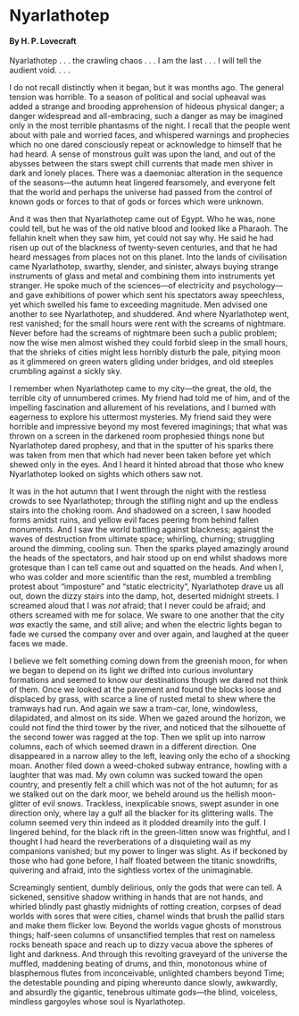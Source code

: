 # Nyarlathotep 

#### By H. P. Lovecraft

Nyarlathotep . . . the crawling chaos . . . I am the last . . . I will
tell the audient void. . . .

I do not recall distinctly when it began, but
it was months ago. The general tension was horrible. To a season of
political and social upheaval was added a strange and brooding
apprehension of hideous physical danger; a danger widespread and
all-embracing, such a danger as may be imagined only in the most
terrible phantasms of the night. I recall that the people went about
with pale and worried faces, and whispered warnings and prophecies which
no one dared consciously repeat or acknowledge to himself that he had
heard. A sense of monstrous guilt was upon the land, and out of the
abysses between the stars swept chill currents that made men shiver in
dark and lonely places. There was a daemoniac alteration in the sequence
of the seasons—the autumn heat lingered fearsomely, and everyone felt
that the world and perhaps the universe had passed from the control of
known gods or forces to that of gods or forces which were unknown.

And it was then that Nyarlathotep came out of
Egypt. Who he was, none could tell, but he was of the old native blood
and looked like a Pharaoh. The fellahin knelt when they saw him, yet
could not say why. He said he had risen up out of the blackness of
twenty-seven centuries, and that he had heard messages from places not
on this planet. Into the lands of civilisation came Nyarlathotep,
swarthy, slender, and sinister, always buying strange instruments of
glass and metal and combining them into instruments yet stranger. He
spoke much of the sciences—of electricity and psychology—and gave
exhibitions of power which sent his spectators away speechless, yet
which swelled his fame to exceeding magnitude. Men advised one another
to see Nyarlathotep, and shuddered. And where Nyarlathotep went, rest
vanished; for the small hours were rent with the screams of nightmare.
Never before had the screams of nightmare been such a public problem;
now the wise men almost wished they could forbid sleep in the small
hours, that the shrieks of cities might less horribly disturb the pale,
pitying moon as it glimmered on green waters gliding under bridges, and
old steeples crumbling against a sickly sky.

I remember when Nyarlathotep came to my
city—the great, the old, the terrible city of unnumbered crimes. My
friend had told me of him, and of the impelling fascination and
allurement of his revelations, and I burned with eagerness to explore
his uttermost mysteries. My friend said they were horrible and
impressive beyond my most fevered imaginings; that what was thrown on a
screen in the darkened room prophesied things none but Nyarlathotep
dared prophesy, and that in the sputter of his sparks there was taken
from men that which had never been taken before yet which shewed only in
the eyes. And I heard it hinted abroad that those who knew Nyarlathotep
looked on sights which others saw not.

It was in the hot autumn that I went through
the night with the restless crowds to see Nyarlathotep; through the
stifling night and up the endless stairs into the choking room. And
shadowed on a screen, I saw hooded forms amidst ruins, and yellow evil
faces peering from behind fallen monuments. And I saw the world battling
against blackness; against the waves of destruction from ultimate space;
whirling, churning; struggling around the dimming, cooling sun. Then the
sparks played amazingly around the heads of the spectators, and hair
stood up on end whilst shadows more grotesque than I can tell came out
and squatted on the heads. And when I, who was colder and more
scientific than the rest, mumbled a trembling protest about “imposture”
and “static electricity”, Nyarlathotep drave us all out, down the dizzy
stairs into the damp, hot, deserted midnight streets. I screamed aloud
that I was *not* afraid; that I never could be afraid; and others
screamed with me for solace. We sware to one another that the city *was*
exactly the same, and still alive; and when the electric lights began to
fade we cursed the company over and over again, and laughed at the queer
faces we made.

I believe we felt something coming down from
the greenish moon, for when we began to depend on its light we drifted
into curious involuntary formations and seemed to know our destinations
though we dared not think of them. Once we looked at the pavement and
found the blocks loose and displaced by grass, with scarce a line of
rusted metal to shew where the tramways had run. And again we saw a
tram-car, lone, windowless, dilapidated, and almost on its side. When we
gazed around the horizon, we could not find the third tower by the
river, and noticed that the silhouette of the second tower was ragged at
the top. Then we split up into narrow columns, each of which seemed
drawn in a different direction. One disappeared in a narrow alley to the
left, leaving only the echo of a shocking moan. Another filed down a
weed-choked subway entrance, howling with a laughter that was mad. My
own column was sucked toward the open country, and presently felt a
chill which was not of the hot autumn; for as we stalked out on the dark
moor, we beheld around us the hellish moon-glitter of evil snows.
Trackless, inexplicable snows, swept asunder in one direction only,
where lay a gulf all the blacker for its glittering walls. The column
seemed very thin indeed as it plodded dreamily into the gulf. I lingered
behind, for the black rift in the green-litten snow was frightful, and I
thought I had heard the reverberations of a disquieting wail as my
companions vanished; but my power to linger was slight. As if beckoned
by those who had gone before, I half floated between the titanic
snowdrifts, quivering and afraid, into the sightless vortex of the
unimaginable.

Screamingly sentient, dumbly delirious, only
the gods that were can tell. A sickened, sensitive shadow writhing in
hands that are not hands, and whirled blindly past ghastly midnights of
rotting creation, corpses of dead worlds with sores that were cities,
charnel winds that brush the pallid stars and make them flicker low.
Beyond the worlds vague ghosts of monstrous things; half-seen columns of
unsanctified temples that rest on nameless rocks beneath space and reach
up to dizzy vacua above the spheres of light and darkness. And through
this revolting graveyard of the universe the muffled, maddening beating
of drums, and thin, monotonous whine of blasphemous flutes from
inconceivable, unlighted chambers beyond Time; the detestable pounding
and piping whereunto dance slowly, awkwardly, and absurdly the gigantic,
tenebrous ultimate gods—the blind, voiceless, mindless gargoyles whose
soul is Nyarlathotep.
